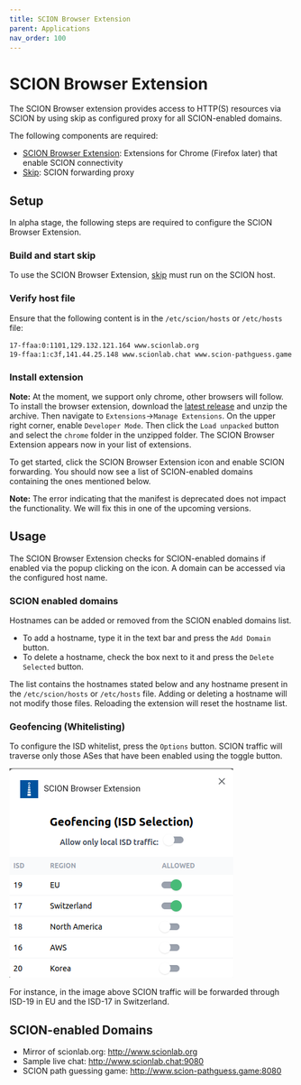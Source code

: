 ```yaml
---
title: SCION Browser Extension
parent: Applications
nav_order: 100
---
```


# SCION Browser Extension
The SCION Browser extension provides access to HTTP(S) resources via SCION by using skip as configured proxy for all SCION-enabled domains.

The following components are required:
- [SCION Browser Extension](https://github.com/netsys-lab/scion-browser-extensions): Extensions for Chrome (Firefox later) that enable SCION connectivity
- [Skip](https://github.com/netsec-ethz/scion-apps/tree/master/skip): SCION forwarding proxy

## Setup
In alpha stage, the following steps are required to configure the SCION Browser Extension.

### Build and start skip
To use the SCION Browser Extension, [skip](https://github.com/netsec-ethz/scion-apps/tree/master/skip) must run on the SCION host.

### Verify host file
Ensure that the following content is in the `/etc/scion/hosts` or `/etc/hosts` file:
```
17-ffaa:0:1101,129.132.121.164 www.scionlab.org
19-ffaa:1:c3f,141.44.25.148 www.scionlab.chat www.scion-pathguess.game
```

### Install extension
**Note:** At the moment, we support only chrome, other browsers will follow.
To install the browser extension, download the [latest release](https://github.com/netsys-lab/scion-browser-extensions/archive/refs/tags/v0.0.1.zip) and unzip the archive. Then navigate to `Extensions`->`Manage Extensions`. On the upper right corner, enable `Developer Mode`. Then click the `Load unpacked` button and select the `chrome` folder in the unzipped folder. The SCION Browser Extension appears now in your list of extensions.

To get started, click the SCION Browser Extension icon and enable SCION forwarding. You should now see a list of SCION-enabled domains containing the ones mentioned below.

**Note:** The error indicating that the manifest is deprecated does not impact the functionality. We will fix this in one of the upcoming versions.

## Usage
The SCION Browser Extension checks for SCION-enabled domains if enabled via the popup clicking on the icon. A domain can be accessed via the configured host name.

### SCION enabled domains

Hostnames can be added or removed from the SCION enabled domains list.
- To add a hostname, type it in the text bar and press the `Add Domain` button.
- To delete a hostname, check the box next to it and press the `Delete Selected` button.

The list contains the hostnames stated below and any hostname present in the `/etc/scion/hosts` or `/etc/hosts` file. Adding or deleting a hostname will not modify those files. Reloading the extension will reset the hostname list.

### Geofencing (Whitelisting)

To configure the ISD whitelist, press the `Options` button. SCION traffic will traverse only those ASes that have been enabled using the toggle button.

![Geofence options](/content/images/geofence_options.png)

For instance, in the image above SCION traffic will be forwarded through ISD-19 in EU and the ISD-17 in Switzerland.

## SCION-enabled Domains
- Mirror of scionlab.org: http://www.scionlab.org
- Sample live chat: http://www.scionlab.chat:9080
- SCION path guessing game: http://www.scion-pathguess.game:8080

